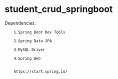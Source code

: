 # student_crud_springboot

Dependencies:

        1.Spring Boot Dev Tools
        
        2.Spring Data JPA
        
        3.MySQL Driver
        
        4.Spring Web
        
        
        https://start.spring.io/

